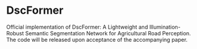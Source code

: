 # DscFormer
Official implementation of DscFormer: A Lightweight and Illumination-Robust Semantic Segmentation Network for Agricultural Road Perception. The code will be released upon acceptance of the accompanying paper.
